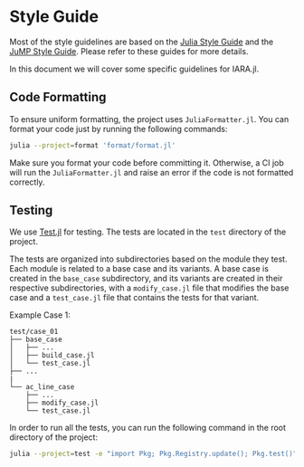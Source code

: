 # Style Guide

Most of the style guidelines are based on the [Julia Style Guide](https://docs.julialang.org/en/v1/manual/style-guide/) and the [JuMP Style Guide](https://jump.dev/JuMP.jl/stable/developers/style/).
Please refer to these guides for more details.

In this document we will cover some specific guidelines for IARA.jl.

## Code Formatting

To ensure uniform formatting, the project uses `JuliaFormatter.jl`. You can format your code just by running the following commands:

```bash
julia --project=format 'format/format.jl'
```

Make sure you format your code before committing it.
Otherwise, a CI job will run the `JuliaFormatter.jl` and raise an error if the code is not formatted correctly.

## Testing

We use [Test.jl](https://docs.julialang.org/en/v1/stdlib/Test/) for testing. The tests are located in the `test` directory of the project.

The tests are organized into subdirectories based on the module they test. 
Each module is related to a base case and its variants.
A base case is created in the `base_case` subdirectory, and its variants are created in their respective subdirectories, with a `modify_case.jl` file that modifies the base case and a `test_case.jl` file that contains the tests for that variant.


Example Case 1:

```
test/case_01
├── base_case
│   ├── ...
│   ├── build_case.jl
│   └── test_case.jl
├── ...
|
└── ac_line_case
    ├── ...
    ├── modify_case.jl
    └── test_case.jl
```

In order to run all the tests, you can run the following command in the root directory of the project:

```bash
julia --project=test -e "import Pkg; Pkg.Registry.update(); Pkg.test()"
```
